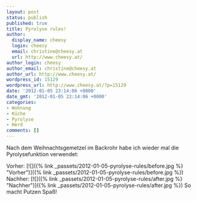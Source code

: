 ```yaml
---
layout: post
status: publish
published: true
title: Pyrolyse rules!
author:
  display_name: cheesy
  login: cheesy
  email: christine@cheesy.at
  url: http://www.cheesy.at/
author_login: cheesy
author_email: christine@cheesy.at
author_url: http://www.cheesy.at/
wordpress_id: 15129
wordpress_url: http://www.cheesy.at/?p=15129
date: '2012-01-05 23:14:06 +0000'
date_gmt: '2012-01-05 22:14:06 +0000'
categories:
- Wohnung
- Küche
- Pyrolyse
- Herd
comments: []
---
```

<!--:de-->Nach dem Weihnachtsgemetzel im Backrohr habe ich wieder mal die Pyrolysefunktion verwendet:
Vorher:
[![]({% link _passets/2012-01-05-pyrolyse-rules/before.jpg %} "Vorher")]({% link _passets/2012-01-05-pyrolyse-rules/before.jpg %})
Nachher:
[![]({% link _passets/2012-01-05-pyrolyse-rules/after.jpg %} "Nachher")]({% link _passets/2012-01-05-pyrolyse-rules/after.jpg %})
So macht Putzen Spaß!<!--:--><!--:en--><!--:-->
